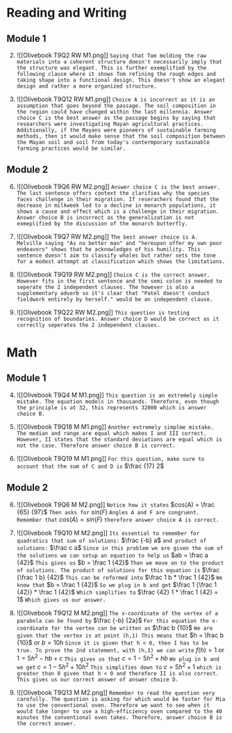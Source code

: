 # Reading and Writing

## Module 1

2. ![[Olivebook T9Q2 RW M1.png]]
	`Saying that Tom molding the raw materials into a coherent structure doesn't necessarily imply that the structure was elegant. This is further exemplified by the following clause where it shows Tom refining the rough edges and taking shape into a functional design. This doesn't show an elegant design and rather a more organized structure.`

12. ![[Olivebook T9Q12 RW M1.png]]
	`Choice A is incorrect as it is an assumption that goes beyond the passage. The soil composition in the region could have changed within the last millennia. Answer choice C is the best answer as the passage begins by saying that researchers were investigating Mayan agricultural practices. Additionally, if the Mayans were pioneers of sustainable farming methods, then it would make sense that the soil composition between the Mayan soil and soil from today's contermporary sustainable farming practices would be similar.`

## Module 2

6. ![[Olivebook T9Q6 RW M2.png]]
	`Answer choice C is the best answer. The last sentence offers context the clarifies why the species faces challenge in their migration. If reserachers found that the decrease in milkweek led to a decline in monarch populations, it shows a cause and effect which is a challenge in their migration. Answer choice B is incorrect as the generalization is not exmeplified by the discussion of the monarch butterfly. `

7. ![[Olivebook T9Q7 RW M2.png]]
	`The best answer choice is A. Melville saying "As no better man" and "hereupon offer my own poor endeavors" shows that he acknowledges of his humility. This sentence doesn't aim to classify whales but rather sets the tone for a modest attempt at classification which shows the limitations.`

19. ![[Olivebook T9Q19 RW M2.png]]
	`Choice C is the correct answer. However fits in the first sentence and the semi colon is needed to seperate the 2 independent clauses. The however is also a supplementary adverb so it's clear that "Patel doesn't conduct fieldwork entirely by herself." would be an independent clause.`

22. ![[Olivebook T9Q22 RW M2.png]]
	`This question is testing recognition of boundaries. Answer choice D would be correct as it correctly seperates the 2 independent clauses.`


# Math

## Module 1

4. ![[Olivebook T9Q4 M M1.png]]
	`This question is an extremely simple mistake. The equation models in thousands. Therefore, even though the principle is at 32, this represents 32000 which is answer choice B.`

18. ![[Olivebook T9Q18 M M1.png]]
	`Another extremely simplme mistake. The median and range are equal which makes I and III correct. However, II states that the standard deviations are equal which is not the case. Therefore answer choice B is correct.`

19. ![[Olivebook T9Q19 M M1.png]]
	`For this question, make sure to account that the sum of C and D is` $\frac {17} 2$ 


## Module 2

6. ![[Olivebook T9Q6 M M2.png]]
	`Notice how it states` $cos(A) = \frac {65} {97}$ `Then asks for` $sin(F)$ `Angles A and F are congruent. Remember that` $cos(A) = sin(F)$ `therefore answer choice A is correct.`

10. ![[Olivebook T9Q10 M M2.png]]
	`Its essential to remember for quadratics that sum of solutions:` $\frac {-b} a$ `and product of solutions:` $\frac c a$ `Since in this problem we are given the sum of the solutions we can setup an equation to help us` $ab = \frac a {42}$ `This gives us` $b = \frac 1 {42}$ `Then we move on to the product of solutions. The product of solutions for this equation is` $\frac {\frac 1 b} {42}$ `This can be reformed into` $\frac 1 b * \frac 1 {42}$  `We know that`  $b = \frac 1 {42}$ `So we plug in b and get` $\frac 1 {\frac 1 {42}} * \frac 1 {42}$ `Which simplifies to` $\frac {42} 1 * \frac 1 {42} = 1$ `Which gives us our answer.`

12. ![[Olivebook T9Q12 M M2.png]]
	`The x-coordinate of the vertex of a parabola can be found by` $\frac {-b} {2a}$ `For this equation the x-coordinate for the vertex can be written as` $\frac b {10}$ `We are given that the vertex is at point (h,1) This means that` $h = \frac b {10}$ or $b = 10h$ `Since it is given that h < 0, then I has to be true. To prove the 2nd statement, with (h,1) we can write` $f(h) = 1$ or $1 = 5h^2 - hb + c$ `This gives us that` $c = 1-5h^2+hb$ `We plug in b and we get` $c = 1 -5h^2 + 10h^2$ `This simplifies down to` $c = 5h^2 +1$ `which is greater than 0 given that h < 0 and therefore II is also correct. This gives us our correct answer of answer choice D.`

13. ![[Olivebook T9Q13 M M2.png]]
	`Remember to read the question very carefully. The question is asking for which would be faster for Mia to use the conventional oven. Therefore we want to see when it would take longer to use a high-efficiency oven compared to the 40 minutes the conventional oven takes. Therefore, answer choice B is the correct answer.`